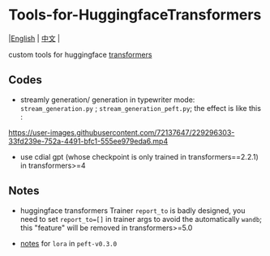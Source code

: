 # Tools-for-HuggingfaceTransformers
|[English](https://github.com/LZY-the-boys/Tools-for-HuggingfaceTransformers/blob/main/README.md) | [中文](https://github.com/LZY-the-boys/Tools-for-HuggingfaceTransformers/blob/main/README-zh.md) |

custom tools for huggingface [transformers](https://github.com/huggingface/transformers)

## Codes

- streamly generation/ generation in typewriter mode: `stream_generation.py` ; `stream_generation_peft.py`; the effect is like this :

https://user-images.githubusercontent.com/72137647/229296303-33fd239e-752a-4491-bfc1-555ee979eda6.mp4


- use cdial gpt (whose checkpoint is only trained in transformers==2.2.1) in transformers>=4 

## Notes

- huggingface transformers Trainer `report_to` is badly designed, you need to set `report_to=[]` in trainer args to avoid the automatically `wandb`; this "feature" will be removed in transformers>=5.0

- [notes](https://github.com/LZY-the-boys/Tools-for-HuggingfaceTransformers/blob/main/Notes/peft-v0.3.0.md) for `lora` in `peft-v0.3.0`
